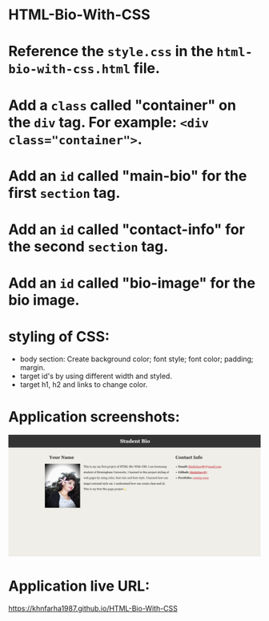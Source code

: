# HTML-Bio-With-CSS

# Reference the `style.css` in the `html-bio-with-css.html` file.

# Add a `class` called "container" on the `div` tag. For example: `<div class="container">`.

# Add an `id` called "main-bio" for the first `section` tag.

# Add an `id` called "contact-info" for the second `section` tag.

# Add an `id` called "bio-image" for the bio image.

# styling of CSS:
 * body section: Create background color; font style; font color; padding; margin.
 * target id's by using different width and styled.
 * target h1, h2 and links to change color.
  
# Application screenshots:
![alt](./images/img1.png)

# Application live URL:
https://khnfarha1987.github.io/HTML-Bio-With-CSS